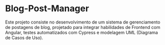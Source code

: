 # Blog-Post-Manager
Este projeto consiste no desenvolvimento de um sistema de gerenciamento de postagens de blog, projetado para integrar habilidades de Frontend com Angular, testes automatizados com Cypress e modelagem UML (Diagrama de Casos de Uso).
